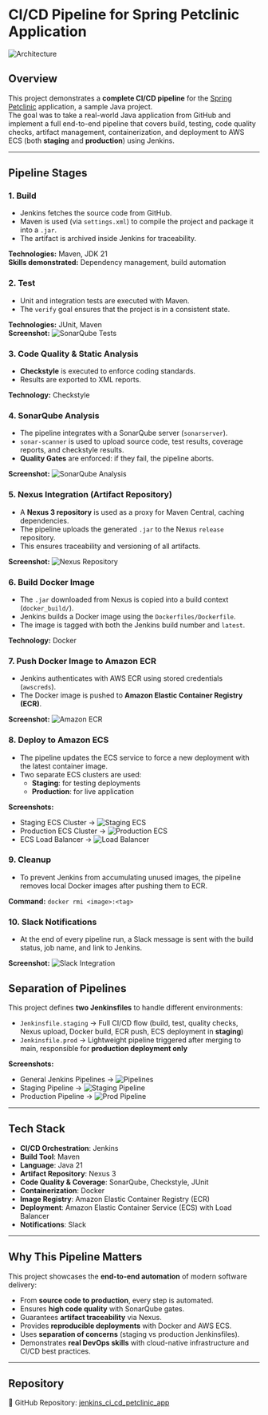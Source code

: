 # CI/CD Pipeline for Spring Petclinic Application

![Architecture](architecture/jenkins_ci_cd_petclinic_app.png)

## Overview
This project demonstrates a **complete CI/CD pipeline** for the [Spring Petclinic](https://github.com/spring-projects/spring-petclinic) application, a sample Java project.  
The goal was to take a real-world Java application from GitHub and implement a full end-to-end pipeline that covers build, testing, code quality checks, artifact management, containerization, and deployment to AWS ECS (both **staging** and **production**) using Jenkins.

---

## Pipeline Stages

### 1. Build
- Jenkins fetches the source code from GitHub.  
- Maven is used (via `settings.xml`) to compile the project and package it into a `.jar`.  
- The artifact is archived inside Jenkins for traceability.  

**Technologies:** Maven, JDK 21  
**Skills demonstrated:** Dependency management, build automation  

### 2. Test
- Unit and integration tests are executed with Maven.  
- The `verify` goal ensures that the project is in a consistent state.  

**Technologies:** JUnit, Maven  
**Screenshot:** ![SonarQube Tests](screenshots/sonar-qube.png)

### 3. Code Quality & Static Analysis
- **Checkstyle** is executed to enforce coding standards.  
- Results are exported to XML reports.  

**Technology:** Checkstyle

### 4. SonarQube Analysis
- The pipeline integrates with a SonarQube server (`sonarserver`).  
- `sonar-scanner` is used to upload source code, test results, coverage reports, and checkstyle results.  
- **Quality Gates** are enforced: if they fail, the pipeline aborts.  

**Screenshot:** ![SonarQube Analysis](screenshots/sonar-qube.png)

### 5. Nexus Integration (Artifact Repository)
- A **Nexus 3 repository** is used as a proxy for Maven Central, caching dependencies.  
- The pipeline uploads the generated `.jar` to the Nexus `release` repository.  
- This ensures traceability and versioning of all artifacts.  

**Screenshot:** ![Nexus Repository](screenshots/nexus-repo-petclinic-app-release.png)

### 6. Build Docker Image
- The `.jar` downloaded from Nexus is copied into a build context (`docker_build/`).  
- Jenkins builds a Docker image using the `Dockerfiles/Dockerfile`.  
- The image is tagged with both the Jenkins build number and `latest`.  

**Technology:** Docker

### 7. Push Docker Image to Amazon ECR
- Jenkins authenticates with AWS ECR using stored credentials (`awscreds`).  
- The Docker image is pushed to **Amazon Elastic Container Registry (ECR)**.  

**Screenshot:** ![Amazon ECR](screenshots/amazon-ecr.png)

### 8. Deploy to Amazon ECS
- The pipeline updates the ECS service to force a new deployment with the latest container image.  
- Two separate ECS clusters are used:  
  - **Staging**: for testing deployments  
  - **Production**: for live application  

**Screenshots:**  
- Staging ECS Cluster → ![Staging ECS](screenshots/petclinic-staging.png)  
- Production ECS Cluster → ![Production ECS](screenshots/petclinic-prod.png)  
- ECS Load Balancer → ![Load Balancer](screenshots/petclinic-ecs-loadbalancer.png)

### 9. Cleanup
- To prevent Jenkins from accumulating unused images, the pipeline removes local Docker images after pushing them to ECR.  

**Command:** `docker rmi <image>:<tag>`

### 10. Slack Notifications
- At the end of every pipeline run, a Slack message is sent with the build status, job name, and link to Jenkins.  

**Screenshot:** ![Slack Integration](screenshots/slack-integration.png)


## Separation of Pipelines

This project defines **two Jenkinsfiles** to handle different environments:

- `Jenkinsfile.staging` → Full CI/CD flow (build, test, quality checks, Nexus upload, Docker build, ECR push, ECS deployment in **staging**)  
- `Jenkinsfile.prod` → Lightweight pipeline triggered after merging to main, responsible for **production deployment only**  

**Screenshots:**  
- General Jenkins Pipelines → ![Pipelines](screenshots/jenkins-pipelines-general.png)  
- Staging Pipeline → ![Staging Pipeline](screenshots/jenkins-pipeline-cicd-staging.png)  
- Production Pipeline → ![Prod Pipeline](screenshots/jenkins-pipeline-cicd-prod.png)

---

## Tech Stack

- **CI/CD Orchestration**: Jenkins  
- **Build Tool**: Maven  
- **Language**: Java 21  
- **Artifact Repository**: Nexus 3  
- **Code Quality & Coverage**: SonarQube, Checkstyle, JUnit  
- **Containerization**: Docker  
- **Image Registry**: Amazon Elastic Container Registry (ECR)  
- **Deployment**: Amazon Elastic Container Service (ECS) with Load Balancer  
- **Notifications**: Slack  

---

## Why This Pipeline Matters

This project showcases the **end-to-end automation** of modern software delivery:  
- From **source code to production**, every step is automated.  
- Ensures **high code quality** with SonarQube gates.  
- Guarantees **artifact traceability** via Nexus.  
- Provides **reproducible deployments** with Docker and AWS ECS.  
- Uses **separation of concerns** (staging vs production Jenkinsfiles).  
- Demonstrates **real DevOps skills** with cloud-native infrastructure and CI/CD best practices.  

---

## Repository

📌 GitHub Repository: [jenkins_ci_cd_petclinic_app](https://github.com/Roberto-1998/jenkins_ci_cd_petclinic_app)

